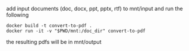 add input documents (doc, docx, ppt, pptx, rtf) to mnt/input and run the following

```
docker build -t convert-to-pdf .
docker run -it -v "$PWD/mnt:/doc_dir" convert-to-pdf
```

the resulting pdfs will be in mnt/output

